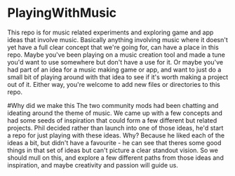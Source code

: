 # PlayingWithMusic
This repo is for music related experiments and exploring game and app ideas that involve music. Basically anything involving music where it doesn't yet have a full clear concept that we're going for, can have a place in this repo. Maybe you've been playing on a music creation tool and made a tune you'd want to use somewhere but don't have a use for it. Or maybe you've had part of an idea for a music making game or app, and want to just do a small bit of playing around with that idea to see if it's worth making a project out of it. Either way, you're welcome to add new files or directories to this repo.

#Why did we make this
The two community mods had been chatting and ideating around the theme of music. We came up with a few concepts and had some seeds of inspiration that could form a few different but related projects. Phil decided rather than launch into one of those ideas, he'd start a repo for just playing with these ideas. Why? Because he liked each of the ideas a bit, but didn't have a favourite - he can see that theres some good things in that set of ideas but can't picture a clear standout vision. So we should mull on this, and explore a few different paths from those ideas and inspiration, and maybe creativity and passion will guide us.


